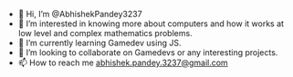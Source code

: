 - 👋 Hi, I’m @AbhishekPandey3237
- 👀 I’m interested in knowing more about computers and how it works at low level and complex mathematics problems.
- 🌱 I’m currently learning Gamedev using JS.
- 💞️ I’m looking to collaborate on Gamedevs or any interesting projects.
- 📫 How to reach me abhishek.pandey.3237@gmail.com

<!---
AbhishekPandey3237/AbhishekPandey3237 is a ✨ special ✨ repository because its `README.md` (this file) appears on your GitHub profile.
You can click the Preview link to take a look at your changes.
--->
